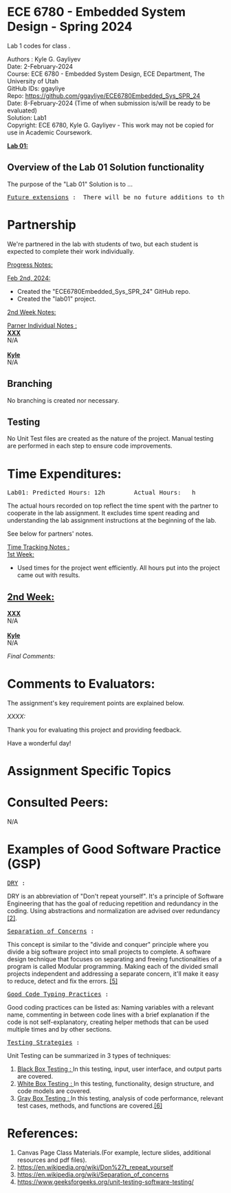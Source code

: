 # ECE 6780  - Embedded System Design - Spring 2024
Lab 1 codes for class .

Authors : Kyle G. Gayliyev <br>
Date: 2-February-2024<br>
Course: ECE 6780 - Embedded System Design, ECE Department, The University of Utah<br>
GitHub IDs: ggayliye <br>
Repo: https://github.com/ggayliye/ECE6780Embedded_Sys_SPR_24 <br>
Date: 8-February-2024 (Time of when submission is/will be ready to be evaluated)<br>
Solution: Lab1<br>
Copyright: ECE 6780, Kyle G. Gayliyev - This work may not be copied for use in Academic Coursework.

<u>**Lab 01:**</u><br>

## Overview of the Lab 01 Solution functionality

The purpose of the "Lab 01" Solution is to ... 











<pre><ins>Future extensions</ins> :  There will be no future additions to this project. </pre>

# Partnership

We're partnered in the lab with students of two, but each student is expected to complete
their work individually.

<ins> Progress Notes: </ins> <br>

<ins>Feb 2nd, 2024:</ins> <br>
- Created the "ECE6780Embedded_Sys_SPR_24" GitHub repo.
- Created the "lab01" project.


<ins>2nd Week Notes:</ins> <br>


<ins>Parner Individual Notes : </ins> <br>
<ins>**XXX**</ins><br>
N/A
<br><br>
<ins>**Kyle**</ins><br>
N/A

## Branching
No branching is created nor necessary.

## Testing
No Unit Test files are created as the nature of the project. Manual testing 
are performed in each step to ensure code improvements.

# Time Expenditures:
<pre>Lab01: Predicted Hours: 12h		Actual Hours:	h		 </pre>

The actual hours recorded on top reflect the time spent with the partner to cooperate in the 
lab assignment. It excludes time spent reading and understanding the lab assignment instructions 
at the beginning of the lab.

See below for partners' notes.

<ins> Time Tracking Notes : </ins> <br>
<ins>1st Week:</ins> <br>
 - Used times for the project went efficiently. All hours put into the project came out with results. 

<ins>2nd Week:</ins> <br>
- 


<ins>**XXX**</ins><br>
N/A
<br><br>
<ins>**Kyle**</ins><br>
N/A <br>

<em>Final Comments:</em> 

# Comments to Evaluators:

The assignment's key requirement points are explained below. <br>







<em>XXXX:</em><br>




Thank you for evaluating this project and providing feedback. <br>

Have a wonderful day!

# Assignment Specific Topics

# Consulted Peers:
N/A

# Examples of Good Software Practice (GSP)
<pre><ins>DRY</ins> :</pre>
DRY is an abbreviation of "Don't repeat yourself". It's a principle of Software Engineering that
has the goal of reducing repetition and redundancy in the coding. Using abstractions and normalization
are advised over redundancy <a href="https://en.wikipedia.org/wiki/Don%27t_repeat_yourself">[2]</a>.

<pre><ins>Separation of Concerns</ins> :</pre>
This concept is similar to the "divide and conquer" principle where you divide
a big software project into small projects to complete. A software design technique that focuses on separating 
and freeing functionalities of a program is called Modular programming. Making each of the divided small 
projects independent and addressing a separate concern, it'll make it easy to reduce, detect 
and fix the errors. <a href="https://en.wikipedia.org/wiki/Separation_of_concerns">[5]</a>

<pre><ins>Good Code Typing Practices</ins> :</pre>
Good coding practices can be listed as: Naming variables with a relevant name, commenting 
in between code lines with a brief explanation if the code is not self-explanatory, creating 
helper methods that can be used multiple times and by other sections.


<pre><ins>Testing Strategies</ins> :</pre>
Unit Testing can be summarized in 3 types of techniques:<br>

1. <ins>Black Box Testing : </ins> In this testing, input, user interface, and output parts are covered.
2. <ins>White Box Testing : </ins> In this testing, functionality, design structure, and code models are covered.
3. <ins>Gray Box Testing : </ins> In this testing, analysis of code performance, relevant test cases,
methods, and functions are covered.<a href="https://www.geeksforgeeks.org/unit-testing-software-testing/">[6]</a>


# References:
1. Canvas Page Class Materials.(For example, lecture slides, additional resources and pdf files). <br>
2. https://en.wikipedia.org/wiki/Don%27t_repeat_yourself<br>
3. https://en.wikipedia.org/wiki/Separation_of_concerns<br>
4. https://www.geeksforgeeks.org/unit-testing-software-testing/<br>






